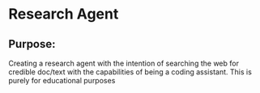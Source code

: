 # Research Agent
## Purpose:
Creating a research agent with the intention of searching the web for credible doc/text with the capabilities of being a coding assistant. 
This is purely for educational purposes 
